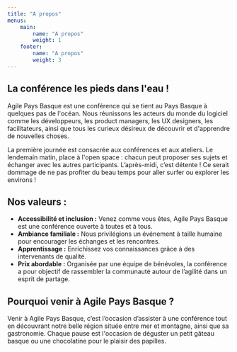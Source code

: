 ```yaml
---
title: "A propos"
menus:
    main:
        name: "A propos"
        weight: 1
    footer:
        name: "A propos"
        weight: 3
---
```


## La conférence les pieds dans l'eau !

Agile Pays Basque est une conférence qui se tient au Pays Basque à quelques pas de l'océan. Nous réunissons les acteurs du monde du logiciel comme les développeurs, les product managers, les UX designers, les facilitateurs, ainsi que tous les curieux désireux de découvrir et d'apprendre de nouvelles choses. </p>
La première journée est consacrée aux conférences et aux ateliers. Le lendemain matin, place à l'open space : chacun peut proposer ses sujets et échanger avec les autres participants. L’après-midi, c’est détente ! Ce serait dommage de ne pas profiter du beau temps pour aller surfer ou explorer les environs !</p>

## Nos valeurs :

* **Accessibilité et inclusion :** Venez comme vous êtes, Agile Pays Basque est une conférence ouverte à toutes et à tous.
* **Ambiance familiale :** Nous privilégions un événement à taille humaine pour encourager les échanges et les rencontres.
* **Apprentissage :** Enrichissez vos connaissances grâce à des intervenants de qualité.
* **Prix abordable :** Organisée par une équipe de bénévoles, la conférence a pour objectif de rassembler la communauté autour de l’agilité dans un esprit de partage.

## Pourquoi venir à Agile Pays Basque ?

Venir à Agile Pays Basque, c’est l’occasion d’assister à une conférence tout en découvrant notre belle région située entre mer et montagne, ainsi que sa gastronomie. Chaque pause est l'occasion de déguster un petit gâteau basque ou une chocolatine pour le plaisir des papilles.</p>
